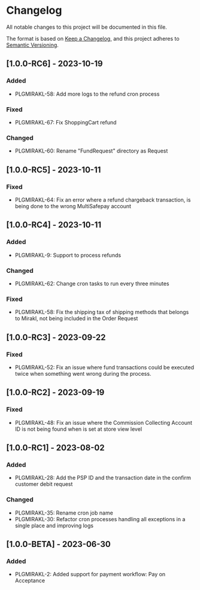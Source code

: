 # Changelog
All notable changes to this project will be documented in this file.

The format is based on [Keep a Changelog](https://keepachangelog.com/en/1.0.0/),
and this project adheres to [Semantic Versioning](https://semver.org/spec/v2.0.0.html).

## [1.0.0-RC6] - 2023-10-19
### Added
- PLGMIRAKL-58: Add more logs to the refund cron process

### Fixed
- PLGMIRAKL-67: Fix ShoppingCart refund

### Changed
- PLGMIRAKL-60: Rename "FundRequest" directory as Request

## [1.0.0-RC5] - 2023-10-11
### Fixed
- PLGMIRAKL-64: Fix an error where a refund chargeback transaction, is being done to the wrong MultiSafepay account

## [1.0.0-RC4] - 2023-10-11
### Added
- PLGMIRAKL-9: Support to process refunds

### Changed
- PLGMIRAKL-62: Change cron tasks to run every three minutes

### Fixed
- PLGMIRAKL-58: Fix the shipping tax of shipping methods that belongs to Mirakl, not being included in the Order Request

## [1.0.0-RC3] - 2023-09-22
### Fixed
- PLGMIRAKL-52: Fix an issue where fund transactions could be executed twice when something went wrong during the process.

## [1.0.0-RC2] - 2023-09-19
### Fixed
- PLGMIRAKL-48: Fix an issue where the Commission Collecting Account ID is not being found when is set at store view level

## [1.0.0-RC1] - 2023-08-02
### Added
- PLGMIRAKL-28: Add the PSP ID and the transaction date in the confirm customer debit request

### Changed
- PLGMIRAKL-35: Rename cron job name
- PLGMIRAKL-30: Refactor cron processes handling all exceptions in a single place and improving logs

## [1.0.0-BETA] - 2023-06-30
### Added
- PLGMIRAKL-2: Added support for payment workflow: Pay on Acceptance
